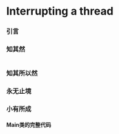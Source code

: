 # Interrupting a thread


### 引言

### 知其然

```Java

```

### 知其所以然

### 永无止境

### 小有所成

#### Main类的完整代码
```Java

```